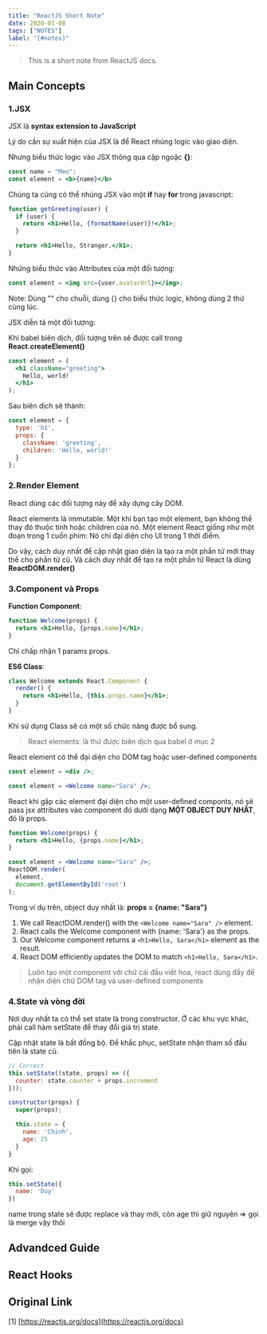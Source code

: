 ```yaml
---
title: "ReactJS Short Note"
date: 2020-01-08
tags: ["NOTES"]
label: "[#notes]"
---
```


> This is a short note from ReactJS docs.

## Main Concepts

### 1.JSX

JSX là **syntax extension to JavaScript**

Lý do cần sự xuất hiện của JSX là để React nhúng logic vào giao diện.

Nhưng biểu thức logic vào JSX thông qua cặp ngoặc **{}**:

```jsx
const name = "Meo";
const element = <b>{name}</b>
```

Chúng ta cũng có thể nhúng JSX vào một **if** hay **for** trong javascript:

```jsx
function getGreeting(user) {
  if (user) {
    return <h1>Hello, {formatName(user)}!</h1>;
  }

  return <h1>Hello, Stranger.</h1>;
}
```

Nhứng biểu thức vào Attributes của một đối tượng:

```jsx
const element = <img src={user.avatarUrl}></img>;
```

Note: Dùng "" cho chuỗi, dùng {} cho biểu thức logic, không dùng 2 thứ cùng lúc.

JSX diễn tả một đối tượng:

Khi babel biên dịch, đối tượng trên sẽ được call trong **React.createElement()**

```jsx
const element = (
  <h1 className="greeting">
    Hello, world!
  </h1>
);
```

Sau biên dịch sẽ thành:

```jsx
const element = {
  type: 'h1',
  props: {
    className: 'greeting',
    children: 'Hello, world!'
  }
};
```

### 2.Render Element

React dùng các đối tượng này để xây dựng cây DOM.

React elements là immutable. Một khi bạn tạo một element, bạn không thể thay đó thuộc tính hoặc children của nó. Một element React giống như một đoạn trong 1 cuốn phim: Nó chỉ đại diện cho UI trong 1 thời điểm.

Do vậy, cách duy nhất để cập nhật giao diện là tạo ra một phần tử mới thay thế cho phần tử cũ. Và cách duy nhất để tạo ra một phần tử React là dùng **ReactDOM.render()**

### 3.Component và Props

**Function Component**:

```jsx
function Welcome(props) {
  return <h1>Hello, {props.name}</h1>;
}
```

Chỉ chấp nhận 1 params props.

**ES6 Class**:

```jsx
class Welcome extends React.Component {
  render() {
    return <h1>Hello, {this.props.name}</h1>;
  }
}
```

Khi sử dụng Class sẽ có một số chức năng được bổ sung.

>  React elements: là  thứ được biên dịch qua babel ở mục 2

React element có thể đại diện cho DOM tag hoặc user-defined components

```jsx
const element = <div />;

const element = <Welcome name="Sara" />;
```

React khi gặp các element đại diện cho một user-defined componts, nó sẽ pass jsx attributes vào component đó dưới dạng **MỘT OBJECT DUY NHẤT**, đó là props.

```jsx
function Welcome(props) {
  return <h1>Hello, {props.name}</h1>;
}

const element = <Welcome name="Sara" />;
ReactDOM.render(
  element,
  document.getElementById('root')
);
```

Trong ví dụ trên, object duy nhất là: **props = {name: "Sara"}**

1. We call ReactDOM.render() with the `<Welcome name="Sara" />` element.
2. React calls the Welcome component with {name: 'Sara'} as the props.
3. Our Welcome component returns a `<h1>Hello, Sara</h1>` element as the result.
4. React DOM efficiently updates the DOM to match `<h1>Hello, Sara</h1>`.

> Luôn tạo một component với chữ cái đầu viết hoa, react dùng đấy để nhận diện chữ DOM tag và user-defined components

### 4.State và vòng đời

Nơi duy nhất ta có thể set state là trong constructor. Ở các khu vực khác, phải call hàm setState để thay đổi giá trị state.

Cập nhật state là bất đồng bộ. Để khắc phục, setState nhận tham số đầu tiên là state cũ.

```jsx
// Correct
this.setState((state, props) => ({
  counter: state.counter + props.increment
}));
```

```jsx
constructor(props) {
  super(props);

  this.state = {
    name: 'Chinh',
    age: 25
  }
}
```

Khi gọi:

```jsx
this.setState({
  name: 'Duy'
})
```

name trong state sẽ được replace và thay mới, còn age thì giữ nguyên => gọi là merge vậy thôi

## Advandced Guide

## React Hooks

## Original Link

[1] [https://reactjs.org/docs](https://reactjs.org/docs)
